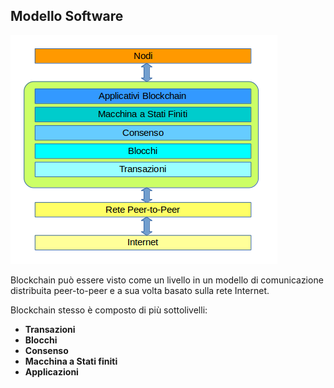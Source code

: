 ## Modello Software

![Modello](../gitbook/images/bkcnet.png)

Blockchain può essere visto come un livello in un modello di comunicazione distribuita peer-to-peer e a sua volta basato sulla rete Internet.

Blockchain stesso è composto di più sottolivelli:
* **Transazioni**
* **Blocchi**
* **Consenso**
* **Macchina a Stati finiti**
* **Applicazioni**